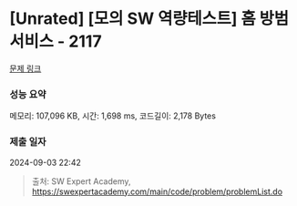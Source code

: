 # [Unrated] [모의 SW 역량테스트] 홈 방범 서비스 - 2117 

[문제 링크](https://swexpertacademy.com/main/code/problem/problemDetail.do?contestProbId=AV5V61LqAf8DFAWu) 

### 성능 요약

메모리: 107,096 KB, 시간: 1,698 ms, 코드길이: 2,178 Bytes

### 제출 일자

2024-09-03 22:42



> 출처: SW Expert Academy, https://swexpertacademy.com/main/code/problem/problemList.do